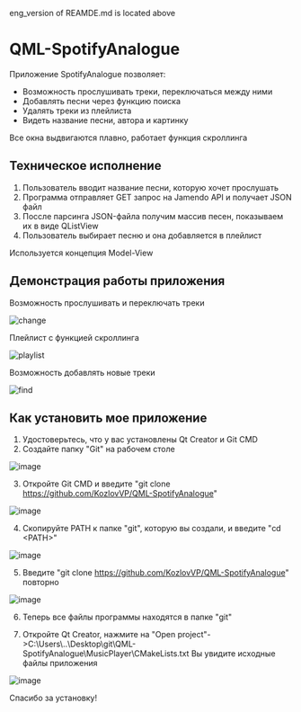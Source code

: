 eng_version of REAMDE.md is located above

# QML-SpotifyAnalogue
Приложение SpotifyAnalogue позволяет:
* Возможность прослушивать треки, переключаться между ними
* Добавлять песни через функцию поиска
* Удалять треки из плейлиста
* Видеть название песни, автора и картинку

Все окна выдвигаются плавно, работает функция скроллинга

## Техническое исполнение
1) Пользователь вводит название песни, которую хочет прослушать
2) Программа отправляет GET запрос на Jamendo API и получает JSON файл
3) Поссле парсинга JSON-файла получим массив песен, показываем их в виде QListView
4) Пользователь выбирает песню и она добавляется в плейлист

Используется концепция Model-View 

## Демонстрация работы приложения
Возможность прослушивать и переключать треки

![change](https://github.com/KozlovVP/QML-SpotifyAnalogue/assets/114473389/b6bd5b48-6964-4f5a-a6fd-8adfffb3a6ac)

Плейлист с функцией скроллинга

![playlist](https://github.com/KozlovVP/QML-SpotifyAnalogue/assets/114473389/28a1142a-ad54-4363-a444-32568d095951)

Возможность добавлять новые треки

![find](https://github.com/KozlovVP/QML-SpotifyAnalogue/assets/114473389/41695fff-a2d5-4601-a010-36e1745858f8)


## Как установить мое приложение
1) Удостоверьтесь, что у вас установлены Qt Creator и Git CMD 
2) Создайте папку "Git" на рабочем столе

![image](https://github.com/KozlovVP/Qt-EmployeeMonitoring/assets/114473389/45e6e0d7-e09b-4fd8-9c74-55246530dcb9)

3) Откройте Git CMD и введите "git clone https://github.com/KozlovVP/QML-SpotifyAnalogue"

![image](https://github.com/KozlovVP/QML-SpotifyAnalogue/assets/114473389/8b8be92c-5520-4c5d-b48d-0103a2cae538)

4) Скопируйте PATH к папке "git", которую вы создали, и введите "cd \<PATH\>"

![image](https://github.com/KozlovVP/QML-SpotifyAnalogue/assets/114473389/c396cf61-4554-460c-93c0-344b10681a81)

5) Введите "git clone https://github.com/KozlovVP/QML-SpotifyAnalogue" повторно

![image](https://github.com/KozlovVP/QML-SpotifyAnalogue/assets/114473389/ed70ef1f-4ffa-4372-85c6-62d7faef2258)

6) Теперь все файлы программы находятся в папке "git"

7) Откройте Qt Creator, нажмите на "Open project"->C:\Users\\..\Desktop\git\QML-SpotifyAnalogue\MusicPlayer\CMakeLists.txt
Вы увидите исходные файлы приложения

![image](https://github.com/KozlovVP/QML-SpotifyAnalogue/assets/114473389/a39b6521-b89f-4d81-ad6c-6cca81de2536)

Спасибо за установку!
